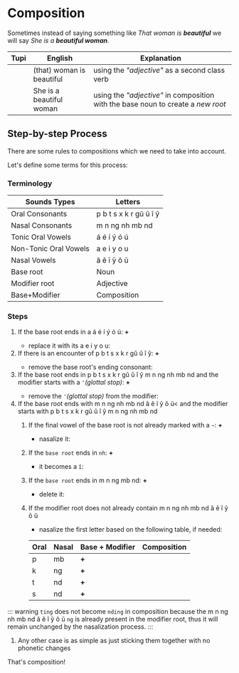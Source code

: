 # Composition

Sometimes instead of saying something like _That woman is **beautiful**_ we will say _She is a **beautiful woman**_.

| Tupi | English | Explanation |
|------|-----------------|--------|
| <root root="kunhã" /> <root root=i entryNumber=4 /> <root root='poranga' /> | (that) woman is beautiful | using the _"adjective"_ as a second class verb |
| <root root=i entryNumber=4 /> <root root="kunhã" /><root type=noun root='poranga' /> | She is a beautiful woman | using the _"adjective"_ in composition with the base noun to create a *new root* |

## Step-by-step Process

There are some rules to compositions which we need to take into account.

Let's define some terms for this process:

### Terminology

| Sounds Types     | Letters                 |
|------------------|-------------------------|
| Oral Consonants  | p b t s x k r gû û î ŷ  |
| Nasal Consonants | m n ng nh mb nd         |
| Tonic Oral Vowels      | á é í ý ó ú |
| Non-Tonic Oral Vowels      | a e i y o u |
| Nasal Vowels     | ã ẽ ĩ ỹ õ ũ             |
| Base root | Noun |
| Modifier root | Adjective |
| Base+Modifier | Composition |

### Steps

1.  If the base root ends in a <Tooltip content="tonic vowel">á é í ý ó ú</Tooltip>:    <root root=îuká /> __+__ <root root=katu />
    -  replace it with its <Tooltip content="non-tonic counterpart">a e i y o u</Tooltip>:    <root root=îuká type=compose adjective=katu />
1.  If there is an encounter of <Tooltip content="Oral Consonants">p b t s x k r gû û î ŷ</Tooltip>:    <root root=kutuk /> __+__ <root root=poxy />
    -  remove the base root's ending consonant:    <root root=kutuk type=compose adjective=poxy />
1.  If the base root ends in <Tooltip content="Any Consonant">p b t s x k r gû û î ŷ m n ng nh mb nd</Tooltip> and the modifier starts with a `'`_(glottal stop)_:  <root root=kutuk /> __+__ <root root="'anga" />
    -  remove the `'`_(glottal stop)_ from the modifier:    <root root=kutuk type=compose adjective="'anga" />
1.  If the base root ends with <Tooltip content="Any Nasal">m n ng nh mb nd ã ẽ ĩ ỹ õ ũ<</Tooltip> and the modifier starts with <Tooltip content="Any Consonant">p b t s x k r gû û î ŷ m n ng nh mb nd</Tooltip>
    1.  If the final vowel of the base root is not already marked with a `~`:   <root root=nhan /> __+__ <root root=mixyr />
        -   nasalize it:    <root root=nhan type=compose adjective="mixyr" />
    1.  If the `base root` ends in `nh`:  <root type=noun root="ky'ynha" /> __+__ <root root=mirĩ />  
        -   it becomes a `î`:    <root root="ky'ynha" type=compose adjective="mirĩ" />
    1.  If the `base root` ends in <Tooltip content="any other nasal consonant">m n ng mb nd</Tooltip>:   <root root="nhe'eng" /> __+__ <root root=mirĩ />
        -   delete it:    <root root="nhe'eng" type=compose adjective="mirĩ" />
    1.  If the modifier root does not already contain <Tooltip content="any nasals">m n ng nh mb nd ã ẽ ĩ ỹ õ ũ</Tooltip>
        -  nasalize the first letter based on the following table, if needed:
    
        | Oral | Nasal | Base + Modifier | Composition |
        |------|-------|-----------------|-------------|
        | p    | mb    | <root root="nhe'eng" /> __+__ <root root="poxy" /> | <root root="nhe'eng" type=compose adjective="poxy" /> |
        | k    | ng    | <root root="nhe'eng" /> __+__ <root root="katu" /> | <root root="nhe'eng" type=compose adjective="katu" /> |
        | t    | nd    | <root root="nhe'eng" /> __+__ <root root="tinga" /> | <root root="nhe'eng" type=compose adjective="tinga" /> |
        | s    | nd    | <root root="nhe'eng" /> __+__ <root root="supi" /> | <root root="nhe'eng" type=compose adjective="supi" /> |

::: warning
`ting` does not become `nding` in composition because the <Tooltip content="nasal letter">m n ng nh mb nd ã ẽ ĩ ỹ õ ũ</Tooltip> `ng` is already present in the modifier root, thus it will remain unchanged by the nasalization process.
:::

1.  Any other case is as simple as just sticking them together with no phonetic changes

That's composition!